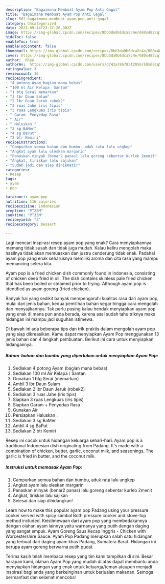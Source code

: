 ```yaml
---
description: "Bagaimana Membuat Ayam Pop Anti Gagal"
title: "Bagaimana Membuat Ayam Pop Anti Gagal"
slug: 562-bagaimana-membuat-ayam-pop-anti-gagal
category: Uncategorized
date: 2021-09-14T23:37:20.302Z
image: https://img-global.cpcdn.com/recipes/8bb3da0b6dca8c4e/680x482cq70/ayam-pop-foto-resep-utama.jpg
hideToc: false
enableToc: true
enableTocContent: false
thumbnail: https://img-global.cpcdn.com/recipes/8bb3da0b6dca8c4e/680x482cq70/ayam-pop-foto-resep-utama.jpg
cover: https://img-global.cpcdn.com/recipes/8bb3da0b6dca8c4e/680x482cq70/ayam-pop-foto-resep-utama.jpg
author:  Rhee
authorAv:  https://img-global.cpcdn.com/users/d743a78b785f2956/60x60cq50/avatar.jpg
ratingvalue: 3
reviewcount: 16
recipeingredient:
- "4 potong Ayam bagian mana bebas"
- "100 ml Air Kelapa  Santan"
- "1 btg Serai memarkan"
- "3 lbr Daun Salam"
- "2 lbr Daun Jeruk robek2"
- "3 ruas Jahe iris tipis"
- "3 ruas Lengkuas iris tipis"
- " Garam  Penyedap Rasa"
- " Air"
- " Haluskan "
- "3 sg BaMer"
- "4 sg BaPut"
- "2 btr Kemiri"
recipeinstructions:
- "Campurkan semua bahan dan bumbu, aduk rata lalu ungkep"
- "Angkat ayam lalu oleskan margarin"
- "Panaskan minyak (benar2 panas) lalu goreng sebentar kurleb 2menit"
- "Angkat, tiriskan lalu sajikan"
- "Sudah jadi dan siap dinikmati!"
categories:
- Resep
tags:
- ayam
- pop

katakunci: ayam pop 
nutrition: 116 calories
recipecuisine: Indonesian
preptime: "PT28M"
cooktime: "PT33M"
recipeyield: "3"
recipecategory: Dessert

---
```



Lagi mencari inspirasi resep ayam pop yang enak? Cara menyiapkannya memang tidak susah dan tidak juga mudah. Kalau keliru mengolah maka hasilnya tidak akan memuaskan dan justru cenderung tidak enak. Padahal ayam pop yang enak seharusnya memiliki aroma dan cita rasa yang mampu memancing selera kita.


Ayam pop is a fried chicken dish commonly found in Indonesia, consisting of chicken deep fried in oil. The dish contains skinless pale fried chicken that has been boiled or steamed prior to frying. Although ayam pop is identified as ayam goreng (fried chicken).

Banyak hal yang sedikit banyak mempengaruhi kualitas rasa dari ayam pop, mulai dari jenis bahan, kedua pemilihan bahan segar hingga cara mengolah dan menyajikannya. Tak perlu pusing kalau hendak menyiapkan ayam pop yang enak di mana pun anda berada, karena asal sudah tahu triknya maka hidangan ini mampu jadi suguhan istimewa.


Di bawah ini ada beberapa tips dan trik praktis dalam mengolah ayam pop yang siap dikreasikan. Kamu dapat menyiapkan Ayam Pop menggunakan 13 jenis bahan dan 4 langkah pembuatan. Berikut ini cara untuk menyiapkan hidangannya.

<!--inarticleads1-->

##### Bahan-bahan dan bumbu yang diperlukan untuk menyiapkan Ayam Pop:

1. Sediakan 4 potong Ayam (bagian mana bebas)
1. Sediakan 100 ml Air Kelapa / Santan
1. Gunakan 1 btg Serai (memarkan)
1. Ambil 3 lbr Daun Salam
1. Sediakan 2 lbr Daun Jeruk (robek2)
1. Sediakan 3 ruas Jahe (iris tipis)
1. Siapkan 3 ruas Lengkuas (iris tipis)
1. Siapkan  Garam + Penyedap Rasa
1. Gunakan  Air
1. Persiapkan  Haluskan :
1. Sediakan 3 sg BaMer
1. Ambil 4 sg BaPut
1. Sediakan 2 btr Kemiri


Resep ini cocok untuk hidangan keluarga sehari-hari. Ayam pop is a traditional Indonesian dish originating from Padang. It&#39;s made with a combination of chicken, butter, garlic, coconut milk, and seasonings. The garlic is fried in butter, and the coconut milk. 

<!--inarticleads2-->

##### Instruksi untuk memasak Ayam Pop:

1. Campurkan semua bahan dan bumbu, aduk rata lalu ungkep
1. Angkat ayam lalu oleskan margarin
1. Panaskan minyak (benar2 panas) lalu goreng sebentar kurleb 2menit
1. Angkat, tiriskan lalu sajikan
1. Selesai dan siap dihidangkan!

Learn how to make this popular ayam pop Padang using your pressure cooker served with spicy sambal Both pressure cooker and stove-top method included. Keistimewaan dari ayam pop yang membedakannya dengan olahan ayam lainnya yaitu warnanya yang putih dengan daging yang sangat empuk. Ayam Goreng Saus Kecap Inggris - Chicken with Worcestershire Sauce. Ayam Pop Padang merupkan salah satu hidangan yang terbuat dari daging ayam khas Padang, Sumatera Barat. Hidangan ini berupa ayam goreng berwarna putih pucat. 

Terima kasih telah membaca resep yang tim kami tampilkan di sini. Besar harapan kami, olahan Ayam Pop yang mudah di atas dapat membantu anda menyiapkan hidangan yang enak untuk keluarga/teman ataupun menjadi inspirasi bagi anda yang berkeinginan untuk berjualan makanan. Semoga bermanfaat dan selamat mencoba!
